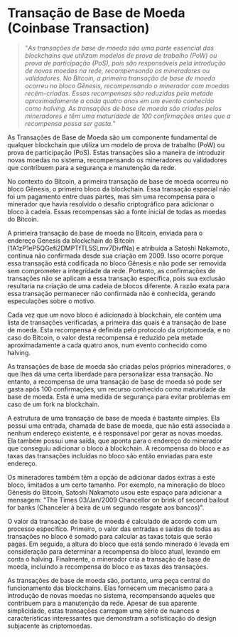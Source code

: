 # Transação de Base de Moeda (Coinbase Transaction)

>"*As transações de base de moeda são uma parte essencial das blockchains que utilizam modelos de prova de trabalho (PoW) ou prova de participação (PoS), pois são responsáveis pela introdução de novas moedas na rede, recompensando os mineradores ou validadores. No Bitcoin, a primeira transação de base de moeda ocorreu no bloco Gênesis, recompensando o minerador com moedas recém-criadas. Essas recompensas são reduzidas pela metade aproximadamente a cada quatro anos em um evento conhecido como halving. As transações de base de moeda são criadas pelos mineradores e têm uma maturidade de 100 confirmações antes que a recompensa possa ser gasta.*"

As Transações de Base de Moeda são um componente fundamental de qualquer blockchain que utiliza um modelo de prova de trabalho (PoW) ou prova de participação (PoS). Estas transações são a maneira de introduzir novas moedas no sistema, recompensando os mineradores ou validadores que contribuem para a segurança e manutenção da rede.

No contexto do Bitcoin, a primeira transação de base de moeda ocorreu no bloco Gênesis, o primeiro bloco da blockchain. Essa transação especial não foi um pagamento entre duas partes, mas sim uma recompensa para o minerador que havia resolvido o desafio criptográfico para adicionar o bloco à cadeia. Essas recompensas são a fonte inicial de todas as moedas do Bitcoin.

A primeira transação de base de moeda no Bitcoin, enviada para o endereço Genesis da blockchain do Bitcoin (1A1zP1eP5QGefi2DMPTfTL5SLmv7DivfNa) e atribuída a Satoshi Nakamoto, continua não confirmada desde sua criação em 2009. Isso ocorre porque essa transação está codificada no bloco Gênesis e não pode ser removida sem comprometer a integridade da rede. Portanto, as confirmações de transações não se aplicam a essa transação específica, pois sua exclusão resultaria na criação de uma cadeia de blocos diferente. A razão exata para essa transação permanecer não confirmada não é conhecida, gerando especulações sobre o motivo.

Cada vez que um novo bloco é adicionado à blockchain, ele contém uma lista de transações verificadas, a primeira das quais é a transação de base de moeda. Esta recompensa é definida pelo protocolo da criptomoeda, e no caso do Bitcoin, o valor desta recompensa é reduzido pela metade aproximadamente a cada quatro anos, num evento conhecido como halving.

As transações de base de moeda são criadas pelos próprios mineradores, o que lhes dá uma certa liberdade para personalizar essa transação. No entanto, a recompensa de uma transação de base de moeda só pode ser gasta após 100 confirmações, um recurso conhecido como maturidade da base de moeda. Esta é uma medida de segurança para evitar problemas em caso de um fork na blockchain.

A estrutura de uma transação de base de moeda é bastante simples. Ela possui uma entrada, chamada de base de moeda, que não está associada a nenhum endereço existente, e é responsável por gerar as novas moedas. Ela também possui uma saída, que aponta para o endereço do minerador que conseguiu adicionar o bloco à blockchain. A recompensa do bloco e as taxas das transações incluídas no bloco são então enviadas para este endereço.

Os mineradores também têm a opção de adicionar dados extras a este bloco, limitados a um certo tamanho. Por exemplo, na mineração do bloco Gênesis do Bitcoin, Satoshi Nakamoto usou este espaço para adicionar a mensagem: "The Times 03/Jan/2009 Chancellor on brink of second bailout for banks (Chanceler à beira de um segundo resgate aos bancos)".

O valor da transação de base de moeda é calculado de acordo com um processo específico. Primeiro, o valor das entradas e saídas de todas as transações no bloco é somado para calcular as taxas totais que serão pagas. Em seguida, a altura do bloco que está sendo minerado é levada em consideração para determinar a recompensa do bloco atual, levando em conta o halving. Finalmente, o minerador cria a transação de base de moeda, incluindo a recompensa do bloco e as taxas das transações.

As transações de base de moeda são, portanto, uma peça central do funcionamento das blockchains. Elas fornecem um mecanismo para a introdução de novas moedas no sistema, recompensando aqueles que contribuem para a manutenção da rede. Apesar de sua aparente simplicidade, estas transações carregam uma série de nuances e características interessantes que demonstram a sofisticação do design subjacente às criptomoedas.